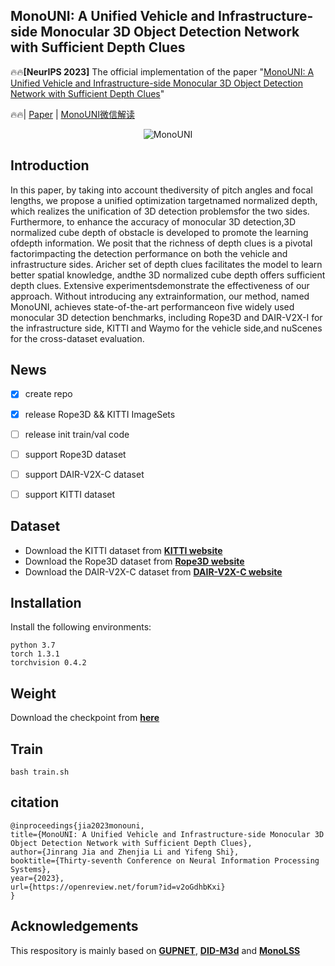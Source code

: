 ## MonoUNI: A Unified Vehicle and Infrastructure-side Monocular 3D Object Detection Network with Sufficient Depth Clues

:fire::fire:**[NeurIPS 2023]** The official implementation of the paper "[MonoUNI: A Unified Vehicle and Infrastructure-side Monocular 3D Object Detection Network with Sufficient Depth Clues](https://openreview.net/pdf?id=v2oGdhbKxi)"

:fire::fire:| [Paper](https://openreview.net/pdf?id=v2oGdhbKxi) | [MonoUNI微信解读](https://mp.weixin.qq.com/s/NpLjZT2yuiV-dhIyTcdYRw)

 <div align=center> <img title='MonoUNI' src="imgs/MonoUNI_Poster.png"> </div>

## Introduction
In this paper, by taking into account thediversity of pitch angles and focal lengths, we propose a unified optimization targetnamed normalized depth, which realizes the unification of 3D detection problemsfor the two sides. Furthermore, to enhance the accuracy of monocular 3D detection,3D normalized cube depth of obstacle is developed to promote the learning ofdepth information.  We posit that the richness of depth clues is a pivotal factorimpacting the detection performance on both the vehicle and infrastructure sides. Aricher set of depth clues facilitates the model to learn better spatial knowledge, andthe 3D normalized cube depth offers sufficient depth clues. Extensive experimentsdemonstrate the effectiveness of our approach.  Without introducing any extrainformation, our method, named MonoUNI, achieves state-of-the-art performanceon five widely used monocular 3D detection benchmarks, including Rope3D and DAIR-V2X-I for the infrastructure side, KITTI and Waymo for the vehicle side,and nuScenes for the cross-dataset evaluation.

## News

- [x] create repo
- [x] release Rope3D && KITTI ImageSets
- [ ] release init train/val code
- [ ] support Rope3D dataset
- [ ] support DAIR-V2X-C dataset
- [ ] support KITTI dataset


## Dataset
- Download the KITTI dataset from [**KITTI website**](https://www.cvlibs.net/datasets/kitti/index.php)
- Download the Rope3D dataset from [**Rope3D website**](https://thudair.baai.ac.cn/rope)
- Download the DAIR-V2X-C dataset from [**DAIR-V2X-C website**](https://thudair.baai.ac.cn/rope)

## Installation
Install the following environments:
~~~
python 3.7
torch 1.3.1
torchvision 0.4.2
~~~

## Weight
Download the checkpoint from [**here**](https://pan.baidu.com/s/13H8CJzwuDISGR4q6MRg3sg?pwd=g86j)

## Train
~~~
bash train.sh
~~~

## citation
~~~
@inproceedings{jia2023monouni,
title={MonoUNI: A Unified Vehicle and Infrastructure-side Monocular 3D Object Detection Network with Sufficient Depth Clues},
author={Jinrang Jia and Zhenjia Li and Yifeng Shi},
booktitle={Thirty-seventh Conference on Neural Information Processing Systems},
year={2023},
url={https://openreview.net/forum?id=v2oGdhbKxi}
}
~~~
## Acknowledgements
This respository is mainly based on [**GUPNET**](https://github.com/SuperMHP/GUPNet/tree/main), [**DID-M3d**](https://github.com/SPengLiang/DID-M3D) and [**MonoLSS**](https://github.com/Traffic-X/MonoLSS)
